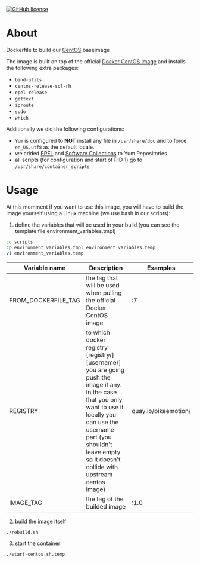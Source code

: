 [![GitHub license](https://img.shields.io/badge/License-Apache%202.0-blue.svg)](https://github.com/Bikeemotion/CentOS/blob/master/LICENSE)

# About

Dockerfile to build our [CentOS](https://www.centos.org/) baseimage

The image is built on top of the official [Docker CentOS image](https://hub.docker.com/_/centos/) and installs the following extra packages:

- `bind-utils`
- `centos-release-scl-rh`
- `epel-release`
- `gettext`
- `iproute`
- `sudo`
- `which`

Additionally we did the following configurations:

- `Yum` is configured to **NOT** install any file in `/usr/share/doc` and to force `en_US.utf8` as the default locale.
- we added [EPEL](https://fedoraproject.org/wiki/EPEL) and [Software Collections](https://www.softwarecollections.org/en/) to Yum Repositories
- all scripts (for configuration and start of PID 1) go to `/usr/share/container_scripts`

# Usage

At this momment if you want to use this image, you will have to build the image yourself using a Linux machine (we use bash in our scripts):

1. define the variables that will be used in your build (you can see the template file environment_variables.tmpl)

```bash
cd scripts
cp environment_variables.tmpl environment_variables.temp
vi environment_variables.temp
```

| Variable name | Description | Examples
--- | --- | --- 
FROM_DOCKERFILE_TAG | the tag that will be used when pulling the official Docker CentOS image | :7
REGISTRY | to which docker registry [registry/][username/] you are going push the image if any. In the case that you only want to use it locally you can use the username part (you shouldn't leave empty so it doesn't collide with upstream centos image) | quay.io/bikeemotion/
IMAGE_TAG | the tag of the builded image | :1.0

2. build the image itself

```bash
./rebuild.sh
```

3. start the container

```bash
./start-centos.sh.temp
```
